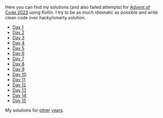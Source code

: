 Here you can find my solutions (and also failed attempts) for [Advent of Code 2023](https://adventofcode.com/2023/) using Kotlin. I try to be as much idiomatic as possible and write clean code over hacky/smarty solution.

* [Day 1](./src/main/kotlin/day01/main.kt)
* [Day 2](./src/main/kotlin/day02/main.kt)
* [Day 3](./src/main/kotlin/day03/main.kt)
* [Day 4](./src/main/kotlin/day04/main.kt)
* [Day 5](./src/main/kotlin/day05/main.kt)
* [Day 6](./src/main/kotlin/day06/main.kt)
* [Day 7](./src/main/kotlin/day07/main.kt)
* [Day 8](./src/main/kotlin/day08/main.kt)
* [Day 9](./src/main/kotlin/day09/main.kt)
* [Day 10](./src/main/kotlin/day10/main.kt)
* [Day 11](./src/main/kotlin/day11/main.kt)
* [Day 12](./src/main/kotlin/day12/main.kt)
* [Day 13](./src/main/kotlin/day13/main.kt)
* [Day 14](./src/main/kotlin/day14/main.kt)
* [Day 15](./src/main/kotlin/day15/main.kt)

My solutions for [other](https://github.com/JavierMF/AdventOfCode2022) [years](https://github.com/JavierMF/AdventOfCode2020).

